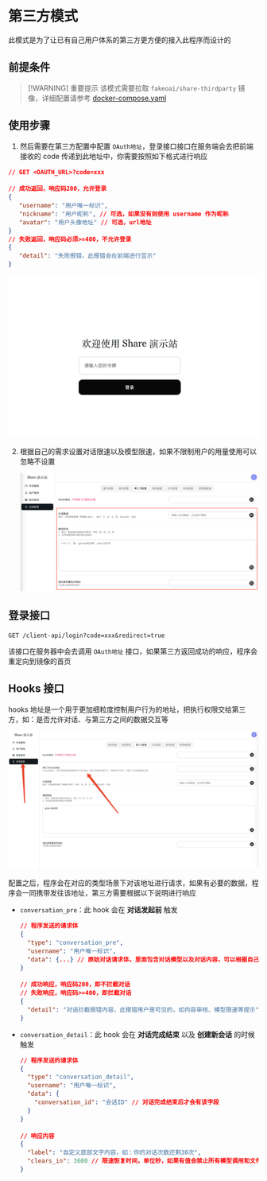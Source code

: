# 第三方模式

此模式是为了让已有自己用户体系的第三方更方便的接入此程序而设计的

## 前提条件

> [!WARNING] 重要提示
> 该模式需要拉取 `fakeoai/share-thirdparty` 镜像，详细配置请参考 [docker-compose.yaml](https://github.com/FakeOAI/share/blob/118be1ee98b16d2a047f86f54f6e36ff95ceb9f2/docker-compose.yaml#L28)

## 使用步骤

1. 然后需要在第三方配置中配置 `OAuth地址`，登录接口接口在服务端会去把前端接收的 code 传递到此地址中，你需要按照如下格式进行响应

```json
// GET <OAUTH_URL>?code=xxx

// 成功返回，响应码200，允许登录
{
   "username": "用户唯一标识",
   "nickname": "用户昵称", // 可选，如果没有则使用 username 作为昵称
   "avatar": "用户头像地址" // 可选，url地址
}
// 失败返回，响应码必须>=400，不允许登录
{
   "detail": "失败报错，此报错会在前端进行显示"
}
```

![image](/456306604-e1d9b110-871c-4ddc-91d4-06d6641634ab.png)

2. 根据自己的需求设置对话限速以及模型限速，如果不限制用户的用量使用可以忽略不设置

   ![image](/456309191-c2c29092-ee9c-45f5-9a68-90f937a2ce7d.png)

## 登录接口

```
GET /client-api/login?code=xxx&redirect=true
```

该接口在服务器中会去调用 `OAuth地址` 接口，如果第三方返回成功的响应，程序会重定向到镜像的首页

## Hooks 接口

hooks 地址是一个用于更加细粒度控制用户行为的地址，把执行权限交给第三方，如：是否允许对话、与第三方之间的数据交互等

![image](/WechatIMG458.jpg)

配置之后，程序会在对应的类型场景下对该地址进行请求，如果有必要的数据，程序会一同携带发往该地址，第三方需要根据以下说明进行响应

- `conversation_pre`：此 hook 会在 **对话发起前** 触发

  ```json
  // 程序发送的请求体
  {
    "type": "conversation_pre",
    "username": "用户唯一标识",
    "data": {...} // 原始对话请求体，里面包含对话模型以及对话内容，可以根据自己的逻辑处理内容审核以及限速等
  }

  // 成功响应，响应码200，即不拦截对话
  // 失败响应，响应码>=400，即拦截对话
  {
    "detail": "对话拦截报错内容，此报错用户是可见的，如内容审核、模型限速等提示"
  }
  ```

- `conversation_detail`：此 hook 会在 **对话完成结束** 以及 **创建新会话** 的时候触发

  ```json
  // 程序发送的请求体
  {
    "type": "conversation_detail",
    "username": "用户唯一标识",
    "data": {
      "conversation_id": "会话ID" // 对话完成结束后才会有该字段
    }
  }

  // 响应内容
  {
    "label": "自定义底部文字内容，如：你的对话次数还剩30次",
    "clears_in": 3600 // 限速恢复时间，单位秒，如果有值会禁止所有模型调用和文件的上传
  }
  ```
